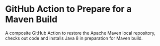 # GitHub Action to Prepare for a Maven Build

A composite GitHub Action to restore the Apache Maven local repository, checks out code and installs Java 8 in preparation for Maven build.

